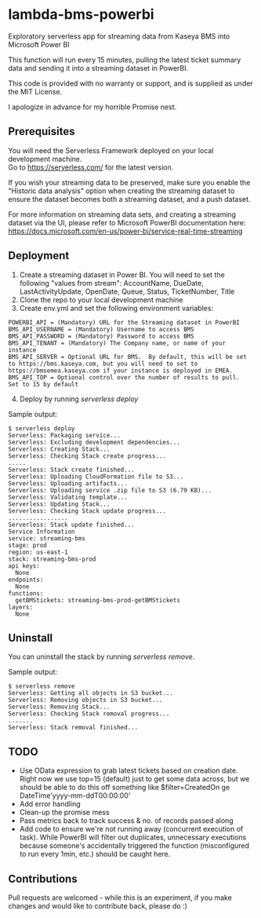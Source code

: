 # lambda-bms-powerbi
Exploratory serverless app for streaming data from Kaseya BMS into Microsoft Power BI

This function will run every 15 minutes, pulling the latest ticket summary data and sending it into a streaming dataset in PowerBI.

This code is provided with no warranty or support, and is supplied as under the MIT License.

I apologize in advance for my horrible Promise nest.

## Prerequisites

You will need the Serverless Framework deployed on your local development machine.  
Go to https://serverless.com/ for the latest version.

If you wish your streaming data to be preserved, make sure you enable the "Historic data analysis" option when creating the streaming dataset to ensure the dataset becomes both a streaming dataset, and a push dataset.

For more information on streaming data sets, and creating a streaming dataset via the UI, please refer to Microsoft PowerBI documentation here: https://docs.microsoft.com/en-us/power-bi/service-real-time-streaming

## Deployment

1. Create a streaming dataset in Power BI.   You will need to set the following "values from stream":
 AccountName, DueDate, LastActivityUpdate, OpenDate, Queue, Status, TicketNumber, Title
2. Clone the repo to your local development machine
3. Create env.yml and set the following environment variables:

```
POWERBI_API = (Mandatory) URL for the Streaming dataset in PowerBI
BMS_API_USERNAME = (Mandatory) Username to access BMS
BMS_API_PASSWORD = (Mandatory) Password to access BMS
BMS_API_TENANT = (Mandatory) The Company name, or name of your instance
BMS_API_SERVER = Optional URL for BMS.  By default, this will be set to https://bms.kaseya.com, but you will need to set to https://bmsemea.kaseya.com if your instance is deployed in EMEA.
BMS_API_TOP = Optional control over the number of results to pull.  Set to 15 by default
```

4. Deploy by running *serverless deploy*

Sample output:
```
$ serverless deploy
Serverless: Packaging service...
Serverless: Excluding development dependencies...
Serverless: Creating Stack...
Serverless: Checking Stack create progress...
.....
Serverless: Stack create finished...
Serverless: Uploading CloudFormation file to S3...
Serverless: Uploading artifacts...
Serverless: Uploading service .zip file to S3 (6.79 KB)...
Serverless: Validating template...
Serverless: Updating Stack...
Serverless: Checking Stack update progress...
.................
Serverless: Stack update finished...
Service Information
service: streaming-bms
stage: prod
region: us-east-1
stack: streaming-bms-prod
api keys:
  None
endpoints:
  None
functions:
  getBMStickets: streaming-bms-prod-getBMStickets
layers:
  None
```

## Uninstall

You can uninstall the stack by running *serverless remove*.

Sample output:
```
$ serverless remove
Serverless: Getting all objects in S3 bucket...
Serverless: Removing objects in S3 bucket...
Serverless: Removing Stack...
Serverless: Checking Stack removal progress...
.......
Serverless: Stack removal finished...
```

## TODO

* Use OData expression to grab latest tickets based on creation date.  Right now we use top=15 (default) just to get some data across, but we should be able to do this off something like $filter=CreatedOn ge DateTime'yyyy-mm-ddT00:00:00'
* Add error handling
* Clean-up the promise mess
* Pass metrics back to track success & no. of records passed along 
* Add code to ensure we're not running away (concurrent execution of task).  While PowerBI will filter out duplicates, unnecessary executions because someone's accidentally triggered the function (misconfigured to run every 1min, etc.) should be caught here.

## Contributions

Pull requests are welcomed - while this is an experiment, if you make changes and would like to contribute back, please do :)
